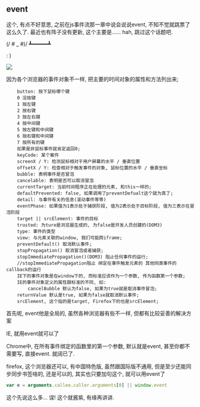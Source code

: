 <!--
Created: Mon Aug 26 2019 15:17:29 GMT+0800 (China Standard Time)
Modified: Mon Aug 26 2019 15:17:29 GMT+0800 (China Standard Time)
-->

## event

这个, 有点不好意思, 之前在js事件流那一章中说会说说event, 不知不觉就跳票了这么久了. 最近也有阵子没有更新, 这个主要是...... hah, 跳过这个话题吧. 

(/ # _ #)/  ┻━━━━━┻  

: )

![](http://images2015.cnblogs.com/blog/1121217/201706/1121217-20170628120040039-217851359.png)

因为各个浏览器的事件对象不一样, 把主要的时间对象的属性和方法列出来; 

``` Other
	button: 按下鼠标哪个键
	0 没按键
	1 按左键
	2 按右键
	3 按左右键
	4 按中间键
	5 按左键和中间键
	6 按右键和中间键
	7 按所有的键
	如果是非鼠标事件就肯定返回0; 
	keyCode: 某个案件
	screenX / Y: 检测鼠标相对于用户屏幕的水平 / 垂直位置
	offsetX / Y: 检查相对于触发事件的对象, 鼠标位置的水平 / 垂直坐标
	bubble: 表明事件是否冒泡
	cancelable: 表明是否可以取消冒泡
	currentTarget: 当前时间程序正在处理的元素, 和this一样的; 
	defaultPrevented: false, 如果调用了preventDefualt这个就为真了; 
	detail: 与事件有关的信息(滚动事件等等)
	eventPhase: 如果值为1表示处于捕获阶段, 值为2表示处于目标阶段, 值为三表示在冒泡阶段
	target || srcElement: 事件的目标
	trusted: 为ture是浏览器生成的, 为false是开发人员创建的(DOM3)
	type: 事件的类型
	view: 与元素关联的window, 我们可能跨iframe; 
	preventDefault() 取消默认事件; 
	stopPropagation() 取消冒泡或者捕获; 
	stopImmediatePropagation()(DOM3) 阻止任何事件的运行; 
	//stopImmediatePropagation阻止 绑定在事件触发元素的 其他同类事件的callback的运行
	IE下的事件对象是在window下的, 而标准应该作为一个参数, 传为函数第一个参数; 
	IE的事件对象定义的属性跟标准的不同, 如:
	    cancelBubble 默认为false, 如果为true就是取消事件冒泡; 
	returnValue 默认是true, 如果为false就取消默认事件; 
	srcElement, 这个指的是target, Firefox下的也是srcElement; 
```

首先呢, event他是全局的, 虽然各种浏览器有些不一样, 但都有比较妥善的解决方案

IE, 就用event就可以了

Chrome中, 在所有事件绑定的函数里的第一个参数, 默认就是event, 甚至你都不需要写, 直接event. 就阔已了. 

firefox, 这个浏览器还可以, 有中国特色版, 虽然跟国际版不通用, 但是至少还能同步同步书签啥的, 还是可以的, 其实也只要加句这个, 就可以用event了

``` js
var e = arguments.callee.caller.arguments[0] || window.event
```

这个先说这么多... 误! 这个就酱紫, 有缘再讲讲. 

